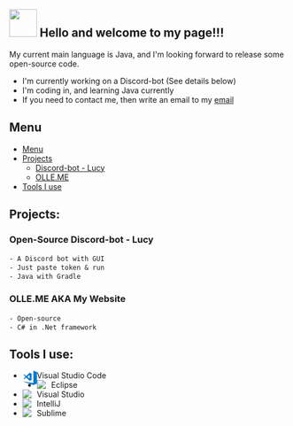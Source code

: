 ## <img width="50px" height="50px" src="https://avatars2.githubusercontent.com/u/57236774?s=460&u=b06002ce628b4b0aab6254be8c1a9791bc890d36&v=4"/> Hello and welcome to my page!!!

My current main language is Java, and I'm looking forward to release some open-source code.

  - I'm currently working on a Discord-bot (See details below)
  - I'm coding in, and learning Java currently
  - If you need to contact me, then write an email to my [email](mailto:oscar.gaardsted.spalk@gmail.com)

## Menu
   - [Menu](https://github.com/oscar2411-s/oscar2411-s/blob/main/README.md#menu)
   - [Projects](https://github.com/oscar2411-s/oscar2411-s/blob/main/README.md#projects)
      - [Discord-bot - Lucy](https://github.com/oscar2411-s/oscar2411-s/blob/main/README.md#open-source-discord-bot---lucy)
      - [OLLE.ME](https://github.com/oscar2411-s/oscar2411-s/blob/main/README.md#olleme-aka-my-website)
   - [Tools I use](https://github.com/oscar2411-s/oscar2411-s/blob/main/README.md#tools-i-use)

## Projects:
  
  ### Open-Source Discord-bot - Lucy
    - A Discord bot with GUI
    - Just paste token & run
    - Java with Gradle
  ### OLLE.ME AKA My Website
    - Open-source
    - C# in .Net framework
    
## Tools I use:
   - <img align="left" width="26px" src="https://raw.githubusercontent.com/github/explore/80688e429a7d4ef2fca1e82350fe8e3517d3494d/topics/visual-studio-code/visual-studio-code.png" /> Visual Studio Code
   - <img align="left" width="26px" src="https://cdn.freebiesupply.com/logos/large/2x/eclipse-11-logo-png-transparent.png" /> Eclipse
   - <img align="left" width="26px" src="https://upload.wikimedia.org/wikipedia/commons/thumb/5/59/Visual_Studio_Icon_2019.svg/1200px-Visual_Studio_Icon_2019.svg.png" /> Visual Studio
   - <img align="left" width="26px" src="https://upload.wikimedia.org/wikipedia/commons/thumb/d/d5/IntelliJ_IDEA_Logo.svg/1024px-IntelliJ_IDEA_Logo.svg.png" /> IntelliJ
   - <img align="left" width="26px" src="https://cdn.worldvectorlogo.com/logos/sublime-text.svg" /> Sublime 
